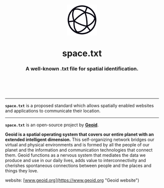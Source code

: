 <header>
  <p align="center">
    <img src="assets/image/logo_dark.png" width="20%" height="20%" alt="Geoid Logo">
  </p>
  <h1 align='center' style='border-bottom: none;'>space.txt</h1>
  <h3 align='center'>A well-known .txt file for spatial identification.</h3>
</header>
<br/>


---


**`space.txt`** is a proposed standard which allows spatially enabled websites and applications to communicate their location.


---


**`space.txt`** is an open-source project by **[Geoid](https://www.geoid.org "Geoid website")**.

**Geoid is a spatial operating system that covers our entire planet with an extended intelligent dimension.**
This self-organizing network bridges our virtual and physical environments and is formed by all the people of our planet and the information and communication technologies that connect them. Geoid functions as a nervous system that mediates the data we produce and use in our daily lives, adds value to interconnectivity and cherishes spontaneous connections between people and the places and things they love.

website: [www.geoid.org](https://www.geoid.org "Geoid website")
